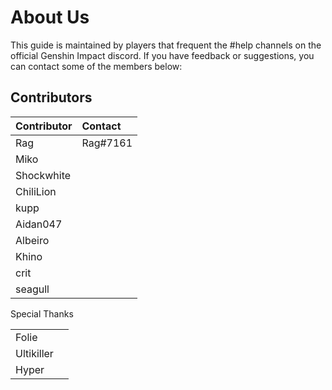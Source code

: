 # About Us

This guide is maintained by players that frequent the \#help channels on the official Genshin Impact discord. If you have feedback or suggestions, you can contact some of the members below:

## Contributors

| Contributor | Contact |
| :--- | :--- |
| Rag | Rag\#7161 |
| Miko |  |
| Shockwhite |  |
| ChiliLion |  |
| kupp |  |
| Aidan047 |  |
| Albeiro |  |
| Khino |  |
| crit |  |
| seagull |  |

Special Thanks

|  |  |
| :--- | :--- |
| Folie |  |
| Ultikiller |  |
| Hyper |  |

